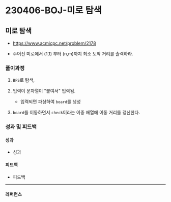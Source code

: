 # 230406-BOJ-미로 탐색

## 미로 탐색

- https://www.acmicpc.net/problem/2178

- 주어진 미로에서 (1,1) 부터 (n,m)까지 최소 도착 거리를 출력하라.

### 풀이과정

1. `BFS`로 탐색, 

2. 입력이 문자열이 "붙여서" 입력됨. 
   
   - 입력되면 파싱하여 `board`를 생성

3. `board`를 이동하면서 `check`이라는 이중 배열에 이동 거리를 갱신한다.

### 성과 및 피드백

#### 성과

- 성과

#### 피드백

- 피드백

--- 

#### 레퍼런스

> 
